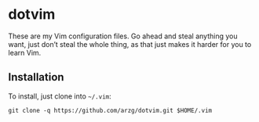 # dotvim

These are my Vim configuration files. Go ahead and steal anything you want, just don’t steal the whole thing, as that just makes it harder for you to learn Vim.

## Installation

To install, just clone into `~/.vim`:

    git clone -q https://github.com/arzg/dotvim.git $HOME/.vim
